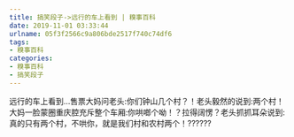 ```yaml
---
title: 搞笑段子->远行的车上看到 | 糗事百科
date: 2019-11-01 03:33:44
urlname: 05f3f2566c9a806bde2517f740c74df6
tags: 
- 糗事百科
categories:
- 糗事百科
- 搞笑段子
---
```

远行的车上看到…售票大妈问老头:你们钟山几个村？！老头毅然的说到:两个村！大妈一脸蒙圈重庆腔充斥整个车厢:你哄啷个呦！？拉得阔愣？老头抓抓耳朵说到:真的只有两个村，不哄你，就是我们村和农村两个！??????


